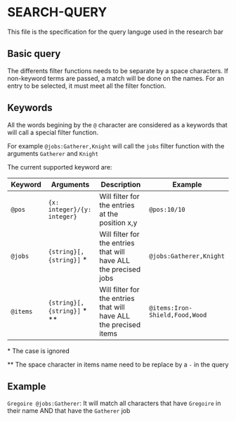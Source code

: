 # SEARCH-QUERY

This file is the specification for the query languge used in the research bar

## Basic query

The differents filter functions needs to be separate by a space characters. If non-keyword terms are passed, a match will be done on the names. For an entry to be selected, it must meet all the filter fonction.


## Keywords

All the words begining by the `@` character are considered as a keywords that will call a special filter function.

For example `@jobs:Gatherer,Knight` will call the `jobs` filter function with the arguments `Gatherer` and `Knight`

The current supported keyword are:

| Keyword | Arguments | Description | Example |
| ------- | -------- | ----------- | ------- |
| `@pos`  | `{x: integer}/{y: integer}` | Will filter for the entries at the position x,y | `@pos:10/10` |
| `@jobs` | `{string}[,{string}]` * | Will filter for the entries that will have ALL the precised jobs | `@jobs:Gatherer,Knight` |
| `@items` | `{string}[,{string}]` * **| Will filter for the entries that will have ALL the precised items | `@items:Iron-Shield,Food,Wood` |

\* The case is ignored

\** The space character in items name need to be replace by a `-` in the query

## Example

`Gregoire @jobs:Gatherer`: It will match all characters that have `Gregoire` in their name AND that have the `Gatherer` job